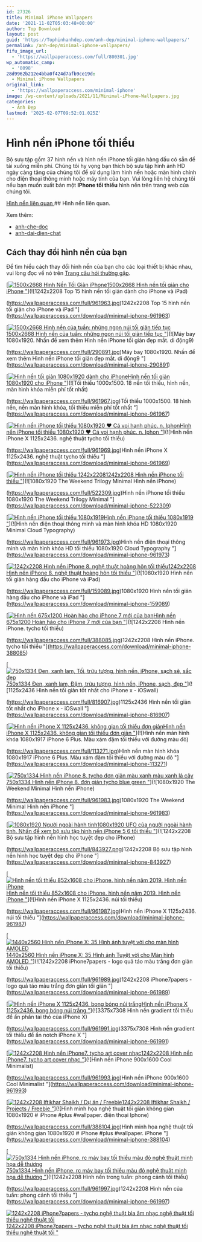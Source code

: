 ```yaml
---
id: 27326
title: Minimal iPhone Wallpapers
date: '2021-11-02T05:03:48+00:00'
author: Top Download
layout: post
guid: 'https://Tophinhanhdep.com/anh-dep/minimal-iphone-wallpapers/'
permalink: /anh-dep/minimal-iphone-wallpapers/
fifu_image_url:
  - 'https://wallpaperaccess.com/full/800301.jpg'
wp_automatic_camp:
  - '8098'
28d9962b212e4bba0f424d7afb9ce19d:
  - Minimal iPhone Wallpapers
original_link:
  - 'https://wallpaperaccess.com/minimal-iphone'
image: /wp-content/uploads/2021/11/Minimal-iPhone-Wallpapers.jpg
categories:
  - Ảnh Đẹp
lastmod: '2025-02-07T09:52:01.025Z'
---
```

# Hình nền iPhone tối thiểu

Bộ sưu tập gồm 37 hình nền và hình nền iPhone tối giản hàng đầu có sẵn để tải xuống miễn phí. Chúng tôi hy vọng bạn thích bộ sưu tập hình ảnh HD ngày càng tăng của chúng tôi để sử dụng làm hình nền hoặc màn hình chính cho điện thoại thông minh hoặc máy tính của bạn. Vui lòng liên hệ chúng tôi nếu bạn muốn xuất bản một **IPhone tối thiểu** hình nền trên trang web của chúng tôi.

[Hình nền liên quan ](#related) ## Hình nền liên quan.

   
 Xem thêm:

   
- [anh-che-doc](https://tophinhanhdep.com/anh-che/anh-che-doc/)
- [anh-dai-dien-chat](https://tophinhanhdep.com/anh-avatar/anh-dai-dien-chat/)

## Cách thay đổi hình nền của bạn

Để tìm hiểu cách thay đổi hình nền của bạn cho các loại thiết bị khác nhau, vui lòng đọc về nó trên [Trang câu hỏi thường gặp](https://tophinhanhdep.com/faq/).

  
[[![1500x2668 Hình Nền Tối Giản iPhone](https://wallpaperaccess.com/full/800301.jpg)1500x2668 Hình nền tối giản cho iPhone "](https://wallpaperaccess.com/download/minimal-iphone-800301)](![1242x2208 Top 15 hình nền tối giản dành cho iPhone và iPad)

(https://wallpaperaccess.com/full/961963.jpg)1242x2208 Top 15 hình nền tối giản cho iPhone và iPad "](https://wallpaperaccess.com/download/minimal-iphone-961963)

[[![1500x2668 Hình nền của tuần: những ngọn núi tối giản tiếp tục](https://wallpaperaccess.com/full/961964.png)1500x2668 Hình nền của tuần: những ngọn núi tối giản tiếp tục "](https://wallpaperaccess.com/download/minimal-iphone-961964)](![Máy bay 1080x1920.  Nhấn để xem thêm Hình nền iPhone tối giản đẹp mắt.  di động9)

(https://wallpaperaccess.com/full/290891.jpg)Máy bay 1080x1920. Nhấn để xem thêm Hình nền iPhone tối giản đẹp mắt. di động9 "](https://wallpaperaccess.com/download/minimal-iphone-290891)

[[![Hình nền tối giản 1080x1920 dành cho iPhone](https://wallpaperaccess.com/full/159134.jpg)Hình nền tối giản 1080x1920 cho iPhone "](https://wallpaperaccess.com/download/minimal-iphone-159134)](![Tối thiểu 1000x1500.  18 nền tối thiểu, hình nền, màn hình khóa miễn phí tốt nhất)

(https://wallpaperaccess.com/full/961967.jpg)Tối thiểu 1000x1500. 18 hình nền, nền màn hình khóa, tối thiểu miễn phí tốt nhất "](https://wallpaperaccess.com/download/minimal-iphone-961967)

[[![Hình nền iPhone tối thiểu 1080x1920 ❤ Cá voi hạnh phúc.  n.  Iphon](https://wallpaperaccess.com/full/687366.png)Hình nền iPhone tối thiểu 1080x1920 ❤ Cá voi hạnh phúc. n. Iphon "](https://wallpaperaccess.com/download/minimal-iphone-687366)](![Hình nền iPhone X 1125x2436.  nghệ thuật tycho tối thiểu)

(https://wallpaperaccess.com/full/961969.jpg)Hình nền iPhone X 1125x2436. nghệ thuật tycho tối thiểu "](https://wallpaperaccess.com/download/minimal-iphone-961969)

[[![Hình nền iPhone tối thiểu 1242x2208](https://wallpaperaccess.com/full/961970.jpg)1242x2208 Hình nền iPhone tối thiểu "](https://wallpaperaccess.com/download/minimal-iphone-961970)](![1080x1920 The Weekend Trilogy Minimal Hình nền iPhone)

(https://wallpaperaccess.com/full/522309.jpg)Hình nền iPhone tối thiểu 1080x1920 The Weekend Trilogy Minimal "](https://wallpaperaccess.com/download/minimal-iphone-522309)

[[![Hình nền iPhone tối thiểu 1080x1919](https://wallpaperaccess.com/full/290917.jpg)Hình nền iPhone tối thiểu 1080x1919 "](https://wallpaperaccess.com/download/minimal-iphone-290917)](![Hình nền điện thoại thông minh và màn hình khóa HD 1080x1920 Minimal Cloud Typography)

(https://wallpaperaccess.com/full/961973.jpg)Hình nền điện thoại thông minh và màn hình khóa HD tối thiểu 1080x1920 Cloud Typography "](https://wallpaperaccess.com/download/minimal-iphone-961973)

[[![1242x2208 Hình nền iPhone 8.  nghệ thuật hoàng hôn tối thiểu](https://wallpaperaccess.com/full/388092.jpg)1242x2208 Hình nền iPhone 8. nghệ thuật hoàng hôn tối thiểu "](https://wallpaperaccess.com/download/minimal-iphone-388092)](![1080x1920 Hình nền tối giản hàng đầu cho iPhone và iPad)

(https://wallpaperaccess.com/full/159089.jpg)1080x1920 Hình nền tối giản hàng đầu cho iPhone và iPad "](https://wallpaperaccess.com/download/minimal-iphone-159089)

[[![Hình nền 675x1200 Hoàn hảo cho iPhone 7 mới của bạn](https://wallpaperaccess.com/full/447047.jpg)Hình nền 675x1200 Hoàn hảo cho iPhone 7 mới của bạn "](https://wallpaperaccess.com/download/minimal-iphone-447047)](![1242x2208 Hình nền iPhone.  tycho tối thiểu)

(https://wallpaperaccess.com/full/388085.jpg)1242x2208 Hình nền iPhone. tycho tối thiểu "](https://wallpaperaccess.com/download/minimal-iphone-388085)

[[![750x1334 Đen, xanh lam, Tối, trừu tượng, hình nền, iPhone, sạch sẽ, sắc đẹp](https://wallpaperaccess.com/full/843924.jpg)750x1334 Đen, xanh lam, Đậm, trừu tượng, hình nền, iPhone, sạch, đẹp "](https://wallpaperaccess.com/download/minimal-iphone-843924)](![1125x2436 Hình nền tối giản tốt nhất cho iPhone x - iOSwall)

(https://wallpaperaccess.com/full/816907.jpg)1125x2436 Hình nền tối giản tốt nhất cho iPhone x - iOSwall "](https://wallpaperaccess.com/download/minimal-iphone-816907)

[[![Hình nền iPhone X 1125x2436.  không gian tối thiểu đơn giản](https://wallpaperaccess.com/full/961980.jpg)Hình nền iPhone X 1125x2436. không gian tối thiểu đơn giản "](https://wallpaperaccess.com/download/minimal-iphone-961980)](![Hình nền màn hình khóa 1080x1917 iPhone 6 Plus.  Màu xám đậm tối thiểu với đường màu đỏ)

(https://wallpaperaccess.com/full/113271.jpg)Hình nền màn hình khóa 1080x1917 iPhone 6 Plus. Màu xám đậm tối thiểu với đường màu đỏ "](https://wallpaperaccess.com/download/minimal-iphone-113271)

[[![750x1334 Hình nền iPhone 8.  tycho đơn giản màu xanh màu xanh lá cây](https://wallpaperaccess.com/full/961982.jpg)750x1334 Hình nền iPhone 8. đơn giản tycho blue green "](https://wallpaperaccess.com/download/minimal-iphone-961982)](![1080x1920 The Weekend Minimal Hình nền iPhone)

(https://wallpaperaccess.com/full/961983.jpg)1080x1920 The Weekend Minimal Hình nền iPhone "](https://wallpaperaccess.com/download/minimal-iphone-961983)

[[![1080x1920 Người ngoài hành tinh](https://wallpaperaccess.com/full/104781.jpg)1080x1920 UFO của người ngoài hành tinh. Nhấn để xem bộ sưu tập hình nền iPhone 5 6 tối thiểu "](https://wallpaperaccess.com/download/minimal-iphone-104781)](![1242x2208 Bộ sưu tập hình nền hình học tuyệt đẹp cho iPhone)

(https://wallpaperaccess.com/full/843927.png)1242x2208 Bộ sưu tập hình nền hình học tuyệt đẹp cho iPhone "](https://wallpaperaccess.com/download/minimal-iphone-843927)

[[![Hình nền tối thiểu 852x1608 cho iPhone.  hình nền năm 2019. Hình nền iPhone](https://wallpaperaccess.com/full/961986.png)Hình nền tối thiểu 852x1608 cho iPhone. hình nền năm 2019. Hình nền iPhone "](https://wallpaperaccess.com/download/minimal-iphone-961986)](![Hình nền iPhone X 1125x2436.  núi tối thiểu)

(https://wallpaperaccess.com/full/961987.jpg)Hình nền iPhone X 1125x2436. núi tối thiểu "](https://wallpaperaccess.com/download/minimal-iphone-961987)

[[![1440x2560 Hình nền iPhone X: 35 Hình ảnh tuyệt vời cho màn hình AMOLED](https://wallpaperaccess.com/full/670555.jpg)1440x2560 Hình nền iPhone X: 35 Hình ảnh Tuyệt vời cho Màn hình AMOLED "](https://wallpaperaccess.com/download/minimal-iphone-670555)](![1242x2208 iPhone7papers - logo quả táo màu trắng đơn giản tối thiểu)

(https://wallpaperaccess.com/full/961989.jpg)1242x2208 iPhone7papers - logo quả táo màu trắng đơn giản tối giản "](https://wallpaperaccess.com/download/minimal-iphone-961989)

[[![Hình nền iPhone X 1125x2436.  bong bóng núi trắng](https://wallpaperaccess.com/full/357969.jpg)Hình nền iPhone X 1125x2436. bong bóng núi trắng "](https://wallpaperaccess.com/download/minimal-iphone-357969)](![3375x7308 Hình nền gradient tối thiểu để ẩn phần tai thỏ của iPhone X)

(https://wallpaperaccess.com/full/961991.jpg)3375x7308 Hình nền gradient tối thiểu để ẩn notch iPhone X "](https://wallpaperaccess.com/download/minimal-iphone-961991)

[[![1242x2208 Hình nền iPhone7.  tycho art cover nhạc](https://wallpaperaccess.com/full/961992.jpg)1242x2208 Hình nền iPhone7. tycho art cover nhạc "](https://wallpaperaccess.com/download/minimal-iphone-961992)](![Hình nền iPhone 900x1600 Cool Minimalist)

(https://wallpaperaccess.com/full/961993.jpg)Hình nền iPhone 900x1600 Cool Minimalist "](https://wallpaperaccess.com/download/minimal-iphone-961993)

[[![1242x2208 Iftikhar Shaikh / Dự án / Freebie](https://wallpaperaccess.com/full/961994.png)1242x2208 Iftikhar Shaikh / Projects / Freebie "](https://wallpaperaccess.com/download/minimal-iphone-961994)](![Hình minh họa nghệ thuật tối giản không gian 1080x1920 # iPhone #plus #wallpaper.  điện thoại Iphone)

(https://wallpaperaccess.com/full/388104.jpg)Hình minh họa nghệ thuật tối giản không gian 1080x1920 # iPhone #plus #wallpaper. iPhone "](https://wallpaperaccess.com/download/minimal-iphone-388104)

[[![750x1334 Hình nền iPhone.  rc máy bay tối thiểu màu đỏ nghệ thuật minh họa dễ thương](https://wallpaperaccess.com/full/961996.jpg)750x1334 Hình nền iPhone. rc máy bay tối thiểu màu đỏ nghệ thuật minh họa dễ thương "](https://wallpaperaccess.com/download/minimal-iphone-961996)](![1242x2208 Hình nền trong tuần: phong cảnh tối thiểu)

(https://wallpaperaccess.com/full/961997.jpg)1242x2208 Hình nền của tuần: phong cảnh tối thiểu "](https://wallpaperaccess.com/download/minimal-iphone-961997)

[![1242x2208 iPhone7papers - tycho nghệ thuật bìa âm nhạc nghệ thuật tối thiểu nghệ thuật tối](https://wallpaperaccess.com/full/961998.jpg)1242x2208 iPhone7papers - tycho nghệ thuật bìa âm nhạc nghệ thuật tối thiểu nghệ thuật tối "](https://wallpaperaccess.com/download/minimal-iphone-961998)
